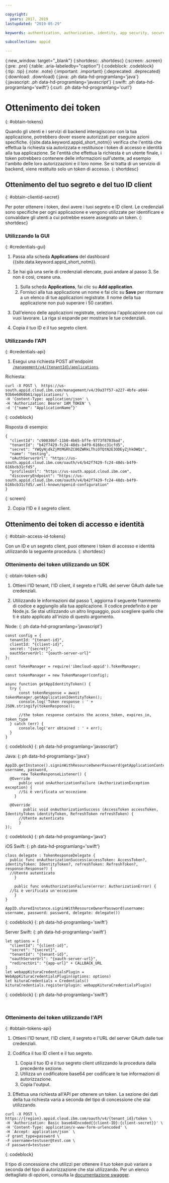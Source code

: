 ```yaml
---

copyright:
  years: 2017, 2019
lastupdated: "2019-05-29"

keywords: authentication, authorization, identity, app security, secure, access management, roles, attributes, users

subcollection: appid

---
```


{:new_window: target="_blank"}
{:shortdesc: .shortdesc}
{:screen: .screen}
{:pre: .pre}
{:table: .aria-labeledby="caption"}
{:codeblock: .codeblock}
{:tip: .tip}
{:note: .note}
{:important: .important}
{:deprecated: .deprecated}
{:download: .download}
{:java: .ph data-hd-programlang='java'}
{:javascript: .ph data-hd-programlang='javascript'}
{:swift: .ph data-hd-programlang='swift'}
{:curl: .ph data-hd-programlang='curl'}



# Ottenimento dei token
{: #obtain-tokens}

Quando gli utenti e i servizi di backend interagiscono con la tua applicazione, potrebbero dover essere autorizzati per eseguire azioni specifiche. {{site.data.keyword.appid_short_notm}} verifica che l'entità che effettua la richiesta sia autorizzata e restituisce i token di accesso e identità alla tua applicazione. Se l'entità che effettua la richiesta è un utente finale, i token potrebbero contenere delle informazioni sull'utente, ad esempio l'ambito delle loro autorizzazioni e il loro nome. Se si tratta di un servizio di backend, viene restituito solo un token di accesso.
{: shortdesc}


## Ottenimento del tuo segreto e del tuo ID client
{: #obtain-clientid-secret}

Per poter ottenere i token, devi avere i tuoi segreto e ID client. Le credenziali sono specifiche per ogni applicazione e vengono utilizzate per identificare e convalidare gli utenti a cui potrebbe essere assegnato un token. 
{: shortdesc}


### Utilizzando la GUI
{: #credentials-gui}

1. Passa alla scheda **Applications** del dashboard {{site.data.keyword.appid_short_notm}}.

2. Se hai già una serie di credenziali elencate, puoi andare al passo 3. Se non è così, creane una.
    1. Sulla scheda **Applications**, fai clic su **Add application**.
    2. Fornisci alla tua applicazione un nome e fai clic su **Save** per ritornare a un elenco di tue applicazioni registrate. Il nome della tua applicazione non può superare i 50 caratteri.

3. Dall'elenco delle applicazioni registrate, seleziona l'applicazione con cui vuoi lavorare. La riga si espande per mostrare le tue credenziali.

4. Copia il tuo ID e il tuo segreto client.


### Utilizzando l'API
{: #credentials-api}

1.  Esegui una richiesta POST all'endpoint [`/management/v4/{tenantId}/applications`](https://us-south.appid.cloud.ibm.com/swagger-ui/#/Management%20API%20-%20Applications/mgmt.registerApplication).

  Richiesta:

  ```
  curl -X POST \  https://us-south.appid.cloud.ibm.com/management/v4/39a37f57-a227-4bfe-a044-93b6e6060b61/applications/ \
  -H 'Content-Type: application/json' \
  -H 'Authorization: Bearer IAM_TOKEN' \
  -d '{"name": "ApplicationName"}'
  ```
  {: codeblock}

  Risposta di esempio:

  ```
  {
    "clientId": "c90830bf-11b0-4b65-bffe-9773f8703bad",
    "tenantId": "b42f7429-fc24-48ds-b4f9-616bcc31cfd5",
    "secret": "YWQyNjdkZjMtMGRhZC00ZWRkLThiOTQtN2E3ODEyZjhkOWQz",
    "name": "testing",
    "oAuthServerUrl": "https://us-south.appid.cloud.ibm.com/oauth/v4/b42f7429-fc24-48ds-b4f9-616bcb31cfd5",
    "profilesUrl": "https://us-south.appid.cloud.ibm.com",
    "discoveryEndpoint": "https://us-south.appid.cloud.ibm.com/oauth/v4/b42f7429-fc24-48ds-b4f9-616bcb31cfd5/.well-known/openid-configuration"
  }
  ```
  {: screen}

2. Copia l'ID e il segreto client.



## Ottenimento dei token di accesso e identità
{: #obtain-access-id-tokens}

Con un ID e un segreto client, puoi ottenere i token di accesso e identità utilizzando la seguente procedura.
{: shortdesc}


### Ottenimento dei token utilizzando un SDK
{: obtain-token-sdk}

1. Ottieni l'ID tenant, l'ID client, il segreto e l'URL del server OAuth dalle tue credenziali.

2. Utilizzando le informazioni dal passo 1, aggiorna il seguente frammento di codice e aggiungilo alla tua applicazione. Il codice predefinito è per Node.js. Se stai utilizzando un altro linguaggio, puoi scegliere quello che ti è stato applicato all'inizio di questo argomento.

  Node:
  {: ph data-hd-programlang='javascript'}

  ```
  const config = {
    tenantId: "{tenant-id}",
    clientId: "{client-id}",
    secret: "{secret}",
    oauthServerUrl: "{oauth-server-url}"
  };

  const TokenManager = require('ibmcloud-appid').TokenManager;

  const tokenManager = new TokenManager(config);

  async function getAppIdentityToken() {
    try {
        const tokenResponse = await tokenManager.getApplicationIdentityToken();
        console.log('Token response : ' + JSON.stringify(tokenResponse));

        //the token response contains the access_token, expires_in, token_type
    } catch (err) {
        console.log('err obtained : ' + err);
    }
  }
  ```
  {: codeblock}
  {: ph data-hd-programlang='javascript'}

  Java:
  {: ph data-hd-programlang='java'}
  ```
  AppID.getInstance().signinWithResourceOwnerPassword(getApplicationContext(), username, password,
         new TokenResponseListener() {
    @Override
        public void onAuthorizationFailure (AuthorizationException exception) {
        //Si è verificata un'eccezione
      }

    @Override
          public void onAuthorizationSuccess (AccessToken accessToken, IdentityToken identityToken, RefreshToken refreshToken) {
        //Utente autenticato
        }
  });
  ```
  {: codeblock}
  {: ph data-hd-programlang='java'}

iOS Swift:
{: ph data-hd-programlang='swift'}

  ```
  class delegate : TokenResponseDelegate {
    public func onAuthorizationSuccess(accessToken: AccessToken?, identityToken: IdentityToken?, refreshToken: RefreshToken?, response:Response?) {
    //Utente autenticato
      }

      public func onAuthorizationFailure(error: AuthorizationError) {
    //Si è verificata un'eccezione
      }
  }

  AppID.sharedInstance.signinWithResourceOwnerPassword(username: username, password: password, delegate: delegate())
  ```
  {: codeblock}
  {: ph data-hd-programlang='swift'}

Server Swift:
{: ph data-hd-programlang='swift'}

  ```
  let options = [
    "clientId": "{client-id}",
  	"secret": "{secret}",
  	"tenantId": "{tenant-id}",
  	"oauthServerUrl": "{oauth-server-url}",
  	"redirectUri": "{app-url}" + CALLBACK_URL
  ]
  let webappKituraCredentialsPlugin = WebAppKituraCredentialsPlugin(options: options)
  let kituraCredentials = Credentials()
  kituraCredentials.register(plugin: webappKituraCredentialsPlugin)
  ```
  {: codeblock}
  {: ph data-hd-programlang='swift'}


</br>

### Ottenimento dei token utilizzando l'API
{: #obtain-tokens-api}

1. Ottieni l'ID tenant, l'ID client, il segreto e l'URL del server OAuth dalle tue credenziali.

2. Codifica il tuo ID client e il tuo segreto.

    1. Copia il tuo ID e il tuo segreto client utilizzando la procedura dalla precedente sezione.
    2. Utilizza un codificatore base64 per codificare le tue informazioni di autorizzazione.
    3. Copia l'output.

3. Effettua una richiesta all'API per ottenere un token. La sezione dei dati della tua richiesta varia a seconda del tipo di concessione che stai utilizzando. 

  ```
  curl -X POST \
  https://{region}.appid.cloud.ibm.com/oauth/v4/{tenant_id}/token \
  -H 'Authorization: Basic base64Encoded{{client-ID}:{client-secret}}' \
  -H 'Content-Type: application/x-www-form-urlencoded' \
  -H `Accept: application/json` \
  -F grant_type=password \
  -F username=testuser@test.com \
  -F password=testuser
  ```
  {: codeblock}

Il tipo di concessione che utilizzi per ottenere il tuo token può variare a seconda del tipo di autorizzazione che stai utilizzando. Per un elenco dettagliato di opzioni, consulta la [documentazione swagger](https://us-south.appid.cloud.ibm.com/swagger-ui/#/Authorization%20Server%20-%20Authorization%20Server%20V4/oauth-server.token).
